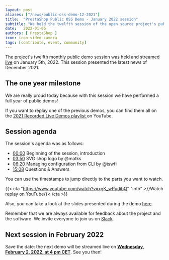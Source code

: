 ```yaml
---
layout: post
aliases: ["/news/public-oss-demo-12-2021"]
title:  "PrestaShop Public OSS Demo - January 2022 session"
subtitle: "We held the twelfth session of the open source project's public demo"
date:   2022-01-06
authors: [ PrestaShop ]
icon: icon-video-camera
tags: [contribute, event, community]
---
```


The project's twelfth monthly public demo session was held and [streamed live](https://www.youtube.com/watch?v=xgK_wPudibQ) on January 5th, 2022. This session presented the latest news of December 2021.

## The one year milestone

We are really proud today because with this session we have performed a full year of public demos!

If you want to replay one of the previous demos, you can find them all on the [2021 Recorded Live Demos playlist
](https://www.youtube.com/playlist?list=PLxiOUgtInn8mYwG8WuO5P0Pv5lJTddgf0) on YouTube.


## Session agenda

The session's agenda was as follows:

- [00:00](https://youtu.be/xgK_wPudibQ?t=0) Beginning of the session, introduction
- [03:50](https://youtu.be/xgK_wPudibQ?t=230) SVG shop logo by @matks
- [06:20](https://youtu.be/xgK_wPudibQ?t=380) Managing configuration from CLI by @tswfi
- [15:08](https://youtu.be/xgK_wPudibQ?t=908) Questions & Answers


You can use the timestamps to jump directly to the parts you want to watch.

{{< cta "https://www.youtube.com/watch?v=xgK_wPudibQ" "info" >}}Watch replay on YouTube{{< /cta >}}

Also, you can take a look at the slides presented during the demo [here](https://docs.google.com/presentation/d/1VOnHy2LERDhOZwhJzbXZA1OcqFUsxe7w2bSTXtPDBFo/edit?usp=sharing).

Remember that we are always available for feedback about the project and the software. We invite everyone to join us on [Slack](https://www.prestashop-project.org/slack/).

## Next session in February 2022

Save the date: the next demo will be streamed live on [**Wednesday, February 2, 2022, at 4 pm CET**](https://www.youtube.com/watch?v=MrLdVbTtxjE). See you then!
